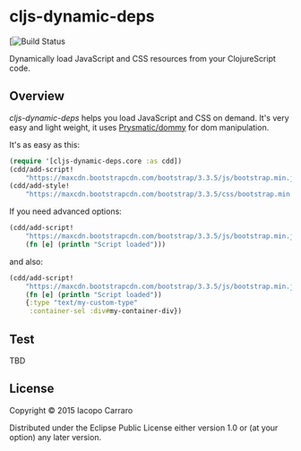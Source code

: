 # cljs-dynamic-deps
[![Build Status](https://travis-ci.org/bago2k4/cljs-dynamic-resources.svg?branch=master)

Dynamically load JavaScript and CSS resources from your ClojureScript code.

## Overview

*cljs-dynamic-deps* helps you load JavaScript and CSS on demand. It's very easy and light weight, it uses [Prysmatic/dommy](https://github.com/Prismatic/dommy) for dom manipulation.

It's as easy as this:

```clojure
(require '[cljs-dynamic-deps.core :as cdd])
(cdd/add-script!
    "https://maxcdn.bootstrapcdn.com/bootstrap/3.3.5/js/bootstrap.min.js")
(cdd/add-style!
    "https://maxcdn.bootstrapcdn.com/bootstrap/3.3.5/css/bootstrap.min.css")
```

If you need advanced options:

```clojure
(cdd/add-script!
    "https://maxcdn.bootstrapcdn.com/bootstrap/3.3.5/js/bootstrap.min.js"
    (fn [e] (println "Script loaded")))
```

and also:

```clojure
(cdd/add-script!
    "https://maxcdn.bootstrapcdn.com/bootstrap/3.3.5/js/bootstrap.min.js"
    (fn [e] (println "Script loaded"))
    {:type "text/my-custom-type"
     :container-sel :div#my-container-div})
```

## Test

TBD

## License

Copyright © 2015 Iacopo Carraro

Distributed under the Eclipse Public License either version 1.0 or (at your option) any later version.

